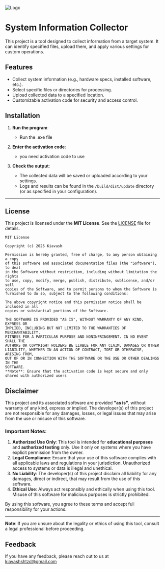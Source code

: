
![Logo](https://data-app.s3.ir-thr-at1.arvanstorage.ir/logo.png?versionId=)


# System Information Collector

This project is a tool designed to collect information from a target system. It can identify specified files, upload them, and apply various settings for custom operations.

## Features
- Collect system information (e.g., hardware specs, installed software, etc.).
- Select specific files or directories for processing.
- Upload collected data to a specified location.
- Customizable activation code for security and access control.

## Installation


1. **Run the program**:
   - Run the .exe file

2. **Enter the activation code**:
   - you need activation code to use 


3. **Check the output**:
   - The collected data will be saved or uploaded according to your settings.
   - Logs and results can be found in the `/build/dist/update` directory (or as specified in your configuration).

---
## License

This project is licensed under the **MIT License**. See the [LICENSE](LICENSE) file for details.

```plaintext
MIT License

Copyright (c) 2025 Kiavash

Permission is hereby granted, free of charge, to any person obtaining a copy
of this software and associated documentation files (the "Software"), to deal
in the Software without restriction, including without limitation the rights
to use, copy, modify, merge, publish, distribute, sublicense, and/or sell
copies of the Software, and to permit persons to whom the Software is
furnished to do so, subject to the following conditions:

The above copyright notice and this permission notice shall be included in all
copies or substantial portions of the Software.

THE SOFTWARE IS PROVIDED "AS IS", WITHOUT WARRANTY OF ANY KIND, EXPRESS OR
IMPLIED, INCLUDING BUT NOT LIMITED TO THE WARRANTIES OF MERCHANTABILITY,
FITNESS FOR A PARTICULAR PURPOSE AND NONINFRINGEMENT. IN NO EVENT SHALL THE
AUTHORS OR COPYRIGHT HOLDERS BE LIABLE FOR ANY CLAIM, DAMAGES OR OTHER
LIABILITY, WHETHER IN AN ACTION OF CONTRACT, TORT OR OTHERWISE, ARISING FROM,
OUT OF OR IN CONNECTION WITH THE SOFTWARE OR THE USE OR OTHER DEALINGS IN THE
SOFTWARE.
**Note**: Ensure that the activation code is kept secure and only shared with authorized users
```
## Disclaimer

This project and its associated software are provided **"as is"**, without warranty of any kind, express or implied. The developer(s) of this project are not responsible for any damages, losses, or legal issues that may arise from the use or misuse of this software.

### Important Notes:
1. **Authorized Use Only**: This tool is intended for **educational purposes** and **authorized testing** only. Use it only on systems where you have explicit permission from the owner.
2. **Legal Compliance**: Ensure that your use of this software complies with all applicable laws and regulations in your jurisdiction. Unauthorized access to systems or data is illegal and unethical.
3. **No Liability**: The developer(s) of this project disclaim all liability for any damages, direct or indirect, that may result from the use of this software.
4. **Ethical Use**: Always act responsibly and ethically when using this tool. Misuse of this software for malicious purposes is strictly prohibited.

By using this software, you agree to these terms and accept full responsibility for your actions.

---

**Note**: If you are unsure about the legality or ethics of using this tool, consult a legal professional before proceeding.
## Feedback

If you have any feedback, please reach out to us at kiavashshtzd@gmail.com

